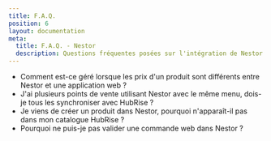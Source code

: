```yaml
---
title: F.A.Q.
position: 6
layout: documentation
meta:
  title: F.A.Q. - Nestor
  description: Questions fréquentes posées sur l'intégration de Nestor à HubRise.
---
```


- <Link to="/apps/nestor/fr/faqs/produits-prix-differents">Comment est-ce géré lorsque les prix d'un produit sont différents entre Nestor et une application web ?</Link>
- <Link to="/apps/nestor/fr/faqs/synchroniser-points-vente">J'ai plusieurs points de vente utilisant Nestor avec le même menu, dois-je tous les synchroniser avec HubRise ?</Link>
- <Link to="/apps/nestor/fr/faqs/produit-introuvable-hubrise">Je viens de créer un produit dans Nestor, pourquoi n'apparaît-il pas dans mon catalogue HubRise ?</Link>
- <Link to="/apps/nestor/fr/faqs/validation-commande-impossible">Pourquoi ne puis-je pas valider une commande web dans Nestor ?</Link>